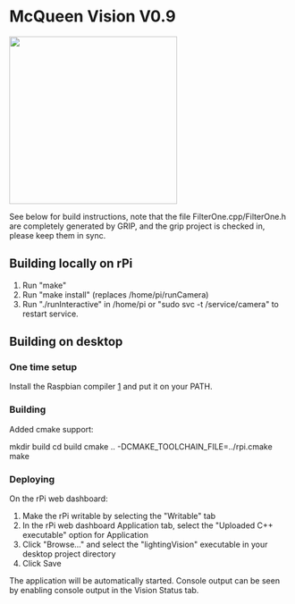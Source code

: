 # McQueen Vision V0.9

<img src="https://repository-images.githubusercontent.com/223694691/2a138780-0ed4-11ea-979c-27afe32caebe" height="300">

See below for build instructions, note that the file FilterOne.cpp/FilterOne.h are
completely generated by GRIP, and the grip project is checked in, please keep them
in sync.

## Building locally on rPi

1) Run "make"
2) Run "make install" (replaces /home/pi/runCamera)
3) Run "./runInteractive" in /home/pi or "sudo svc -t /service/camera" to
   restart service.

## Building on desktop

### One time setup

Install the Raspbian compiler [1] and put it on your PATH.

[1]: https://github.com/wpilibsuite/raspbian-toolchain/releases

### Building

Added cmake support:

mkdir build
cd build
cmake .. -DCMAKE_TOOLCHAIN_FILE=../rpi.cmake 
make

### Deploying

On the rPi web dashboard:

1) Make the rPi writable by selecting the "Writable" tab
2) In the rPi web dashboard Application tab, select the
   "Uploaded C++ executable" option for Application
3) Click "Browse..." and select the "lightingVision" executable in
   your desktop project directory
4) Click Save

The application will be automatically started.  Console output can be seen by
enabling console output in the Vision Status tab.

